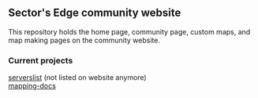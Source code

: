 ## Sector's Edge community website
This repository holds the home page, community page, custom maps, and map making pages on the community website.

### Current projects
[serverslist](https://github.com/sectorsedgecommunity/serverslist) (not listed on website anymore)<br>
[mapping-docs](https://github.com/sectorsedgecommunity/mapping-docs)